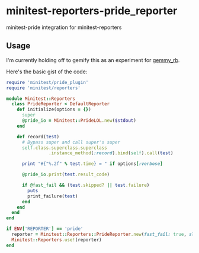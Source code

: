# minitest-reporters-pride_reporter
minitest-pride integration for minitest-reporters

## Usage

I'm currently holding off to gemify this as an experiment for [gemmy_rb](https://github.com/jbodah/gemmy_rb).

Here's the basic gist of the code:

```rb
require 'minitest/pride_plugin'
require 'minitest/reporters'

module Minitest::Reporters
  class PrideReporter < DefaultReporter
    def initialize(options = {})
      super
      @pride_io = Minitest::PrideLOL.new($stdout)
    end

    def record(test)
      # Bypass super and call super's super
      self.class.superclass.superclass
                .instance_method(:record).bind(self).call(test)

      print "#{"%.2f" % test.time} = " if options[:verbose]

      @pride_io.print(test.result_code)

      if @fast_fail && (test.skipped? || test.failure)
        puts
        print_failure(test)
      end
    end
  end
end

if ENV['REPORTER'] == 'pride'
  reporter = Minitest::Reporters::PrideReporter.new(fast_fail: true, slow_count: 20)
  Minitest::Reporters.use!(reporter)
end
```
